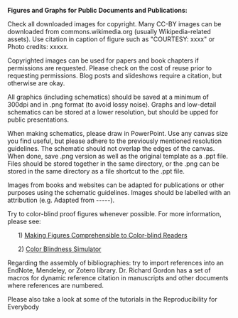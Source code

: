 
**Figures and Graphs for Public Documents and Publications:**

Check all downloaded images for copyright. Many CC-BY images can be downloaded from commons.wikimedia.org (usually Wikipedia-related assets). Use citation in caption of figure such as "COURTESY: xxxx" or Photo credits: xxxxx.

Copyrighted images can be used for papers and book chapters if permissions are requested. Please check on the cost of reuse prior to requesting permissions. Blog posts and slideshows require a citation, but otherwise are okay.

All graphics (including schematics) should be saved at a minimum of 300dpi and in .png format (to avoid lossy noise). Graphs and low-detail schematics can be stored at a lower resolution, but should be upped for public presentations. 

When making schematics, please draw in PowerPoint. Use any canvas size you find useful, but please adhere to the previously mentioned resolution guidelines. The schematic should not overlap the edges of the canvas. When done, save .png version as well as the original template as a .ppt file. Files should be stored together in the same directory, or the .png can be stored in the same directory as a file shortcut to the .ppt file.

Images from books and websites can be adapted for publications or other purposes using the schematic guidelines. Images should be labelled with an attribution (e.g. Adapted from -----).

Try to color-blind proof figures whenever possible. For more information, please see:
    
&nbsp;&nbsp;&nbsp;&nbsp;&nbsp;&nbsp;1) [Making Figures Comprehensible to Color-blind Readers](http://blogs.nature.com/nautilus/2007/02/post_4.html)
            
&nbsp;&nbsp;&nbsp;&nbsp;&nbsp;&nbsp;2) [Color Blindness Simulator](http://www.color-blindness.com/coblis-color-blindness-simulator/)

Regarding the assembly of bibliographies: try to import references into an EndNote, Mendeley, or Zotero library. Dr. Richard Gordon has a set of macros for dynamic reference citation in manuscripts and other documents where references are numbered. 

Please also take a look at some of the tutorials in the Reproducibility for Everybody
